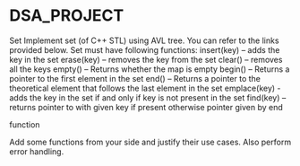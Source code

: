 # DSA_PROJECT

Set
Implement set (of C++ STL) using AVL tree.
You can refer to the links provided below.
Set must have following functions:
insert(key) – adds the key in the set
erase(key) – removes the key from the set
clear() – removes all the keys
empty() – Returns whether the map is empty
begin() – Returns a pointer to the first element in the set
end() – Returns a pointer to the theoretical element that follows the last element in the set
emplace(key) - adds the key in the set if and only if key is not present in the set
find(key) – returns pointer to with given key if present otherwise pointer given by end

function

Add some functions from your side and justify their use cases.
Also perform error handling.
